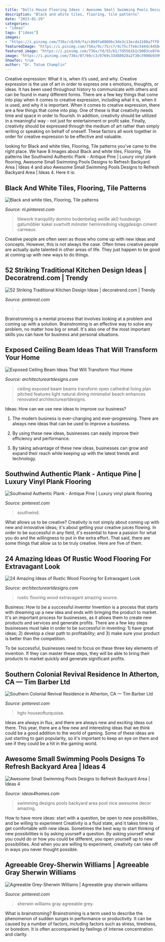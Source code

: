 ```yaml
---
title: "Dolls House Flooring Ideas : Awesome Small Swimming Pools Designs To Refresh Backyard Area"
description: "Black and white tiles, flooring, tile patterns"
date: "2023-01-29"
categories:
- "ideas"
tags: ["ideas"]
images:
- "https://i.pinimg.com/736x/c8/b9/fa/c8b9fa0860bc3de3c13ecda3108a7ff0.jpg"
featuredImage: "https://i.pinimg.com/736x/9c/75/c7/9c75c77e6c5444c44504de4855dde8fc.jpg"
featured_image: "https://i.pinimg.com/736x/7d/55/61/7d5561b1c9003ce074cc2f2fb5852b98.jpg"
image: "https://i.pinimg.com/736x/07/69/c3/0769c33d88928a2f30c5900b9399d275.jpg"
ShowToc: true
author: "Dr. Tatum Champlin"
---
```



Creative expression: What it is, when it’s used, and why.
Creative expression is the use of art in order to express one s emotions, thoughts, or ideas. It has been used throughout history to communicate with others and can be found in many different forms. There are a few key things that come into play when it comes to creative expression, including what it is, when it is used, and why it is important.
When it comes to creative expression, there are a few things that come into play. One of these is that creativity needs time and space in order to flourish. In addition, creativity should be utilized in a meaningful way - not just for entertainment or profit sake. Finally, creativity should be expressed through the medium of art rather than simply writing or speaking on behalf of oneself. These factors all work together in order for creative expression to be effective and valuable.

	

		
looking for Black and white tiles, Flooring, Tile patterns you've came to the right place. We have 8 Images about Black and white tiles, Flooring, Tile patterns like Southwind Authentic Plank - Antique Pine | Luxury vinyl plank flooring, Awesome Small Swimming Pools Designs to Refresh Backyard Area | Ideas 4 and also Awesome Small Swimming Pools Designs to Refresh Backyard Area | Ideas 4. Here it is:
		
    
## Black And White Tiles, Flooring, Tile Patterns

<img loading=lazy src="https://i.pinimg.com/736x/9d/63/e1/9d63e1400f2cb4db1ce33ddecc9ce3ea--flooring.jpg" onerror="this.onerror=null;this.src='https://tse1.mm.bing.net/th?id=OIP.JDG7sG9Zhe76aEkVw3zrIQHaJ3&amp;pid=15.1';" alt="Black and white tiles, Flooring, Tile patterns">

_Source: nl.pinterest.com_

>tilework tranquility domino bodenbelag weiße ak0 husdesign gatumöbler kakel svartvitt mönster heminredning väggdesign ciment carreaux. 

	

Creative people are often seen as those who come up with new ideas and concepts. However, this is not always the case. Often times creative people are actually quite talented in other areas of life. They just happen to be good at coming up with new ways to do things.

    
## 52 Striking Traditional Kitchen Design Ideas | Decoratrend.com | Trendy

<img loading=lazy src="https://i.pinimg.com/736x/9c/75/c7/9c75c77e6c5444c44504de4855dde8fc.jpg" onerror="this.onerror=null;this.src='https://tse1.mm.bing.net/th?id=OIP.q3JPcSrQawa3SKVMngSJngHaK6&amp;pid=15.1';" alt="52 Striking Traditional Kitchen Design Ideas | decoratrend.com | Trendy">

_Source: pinterest.com_

>. 

	

Brainstroming is a mental process that involves looking at a problem and coming up with a solution. Brainstroming is an effective way to solve any problem, no matter how big or small. It's also one of the most important skills you can have for business and personal situations.

    
## Exposed Ceiling Beam Ideas That Will Transform Your Home

<img loading=lazy src="http://www.architectureartdesigns.com/wp-content/uploads/2019/06/beam-ceiling-5-630x919.jpg" onerror="this.onerror=null;this.src='https://tse1.mm.bing.net/th?id=OIP.ZjzsCsGH5zCHmRamrBazJwHaKz&amp;pid=15.1';" alt="Exposed Ceiling Beam Ideas That Will Transform Your Home">

_Source: architectureartdesigns.com_

>ceiling exposed beam beams transform open cathedral living plan pitched features light natural dining minimalist beach enhances renovated architectureartdesigns. 

	

Ideas: How can we use new ideas to improve our business?
1. The modern business is ever-changing and ever-progressing. There are always new ideas that can be used to improve a business.
2. By using these new ideas, businesses can easily improve their efficiency and performance.

3. By taking advantage of these new ideas, businesses can grow and expand their reach while keeping up with the latest trends and technology.

    
## Southwind Authentic Plank - Antique Pine | Luxury Vinyl Plank Flooring

<img loading=lazy src="https://i.pinimg.com/736x/c8/b9/fa/c8b9fa0860bc3de3c13ecda3108a7ff0.jpg" onerror="this.onerror=null;this.src='https://tse2.mm.bing.net/th?id=OIP.E9SETCBU_ew6siLUX7FGrAHaJ3&amp;pid=15.1';" alt="Southwind Authentic Plank - Antique Pine | Luxury vinyl plank flooring">

_Source: pinterest.com_

>southwind. 

	

What allows us to be creative?
Creativity is not simply about coming up with new and innovative ideas; it's about getting your creative juices flowing. In order to be successful in any field, it's essential to have a passion for what you do and the willingness to put in the extra effort. That said, there are some things that allow us to be truly creative. Here are five of them.

    
## 24 Amazing Ideas Of Rustic Wood Flooring For Extravagant Look

<img loading=lazy src="https://www.architectureartdesigns.com/wp-content/uploads/2013/09/2223.jpg" onerror="this.onerror=null;this.src='https://tse1.mm.bing.net/th?id=OIP.dLoNbzmFIJdXp8R7C_iCCAHaJ4&amp;pid=15.1';" alt="24 Amazing Ideas of Rustic Wood Flooring for Extravagant Look">

_Source: architectureartdesigns.com_

>rustic flooring wood extravagant amazing source. 

	

Business: How to be a successful inventor
Invention is a process that starts with dreaming up a new idea and ends with bringing the product to market. It's an important process for businesses, as it allows them to create new products and services and generate profits.
There are a few key steps businesses must take in order to be successful in inventing: 1) have great ideas; 2) develop a clear path to profitability; and 3) make sure your product is better than the competition.

To be successful, businesses need to focus on these three key elements of invention. If they can master these steps, they will be able to bring their products to market quickly and generate significant profits.

    
## Southern Colonial Revival Residence In Atherton, CA — Tim Barber Ltd

<img loading=lazy src="https://i.pinimg.com/736x/7d/55/61/7d5561b1c9003ce074cc2f2fb5852b98.jpg" onerror="this.onerror=null;this.src='https://tse2.mm.bing.net/th?id=OIP.CyIJXQO3e74ByginmMU7eAHaLH&amp;pid=15.1';" alt="Southern Colonial Revival Residence in Atherton, CA — Tim Barber Ltd">

_Source: pinterest.com_

>hgtv houseofturquoise. 

	

Ideas are always in flux, and there are always new and exciting ideas out there. This year, there are a few new and interesting ideas that we think could be a good addition to the world of gaming. Some of these ideas are just starting to gain popularity, so it's important to keep an eye on them and see if they could be a hit in the gaming world.

    
## Awesome Small Swimming Pools Designs To Refresh Backyard Area | Ideas 4

<img loading=lazy src="https://www.ideas4homes.com/wp-content/uploads/2016/01/Amazing-Decor-for-Small-Swimming-Pool-Designs-with-Best-Pillar-and-Nice-Wooden-Coutyard.jpg" onerror="this.onerror=null;this.src='https://tse4.mm.bing.net/th?id=OIP.xaN0w8zoakk5Ldcs_e1KjgHaE8&amp;pid=15.1';" alt="Awesome Small Swimming Pools Designs to Refresh Backyard Area | Ideas 4">

_Source: ideas4homes.com_

>swimming designs pools backyard area pool nice awesome decor amazing. 

	

How to have more ideas: start with a question, be open to new possibilities, and be willing to experiment
Creativity is a fluid state, and it takes time to get comfortable with new ideas. Sometimes the best way to start thinking of new possibilities is by asking yourself a question. By asking yourself what you could do or how you could be different, you open yourself up to new possibilities. And when you are willing to experiment, creativity can take off in ways you never thought possible.

    
## Agreeable Grey-Sherwin Williams | Agreeable Gray Sherwin Williams

<img loading=lazy src="https://i.pinimg.com/736x/07/69/c3/0769c33d88928a2f30c5900b9399d275.jpg" onerror="this.onerror=null;this.src='https://tse2.mm.bing.net/th?id=OIP.kVva7KBxrNy2Kn5MdAJOHwHaJ3&amp;pid=15.1';" alt="Agreeable Grey-Sherwin Williams | Agreeable gray sherwin williams">

_Source: pinterest.com_

>sherwin williams gray agreeable grey. 

	

What is brainstroming?
Brainstroming is a term used to describe the phenomenon of sudden surges in performance or productivity. It can be caused by a number of factors, including factors such as stress, tiredness, or boredom. It is often accompanied by feelings of intense concentration and clarity.

